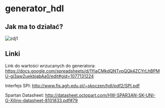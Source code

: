 # generator_hdl

## Jak ma to działać?

![zdj1](https://i.imgsafe.org/4f5f1affc2.jpg)

## Linki

Link do wartości wrzucanych do generatora: https://docs.google.com/spreadsheets/d/1YiaCMkdQNTvpQQk4ZCYrLhBPMU-gj3aw2uekbjabAa0/edit#gid=1077131224

Interfejs SPI: http://www.fis.agh.edu.pl/~skoczen/hdl/pdf2/SPI.pdf

Spartan Datasheet: http://datasheet.octopart.com/HW-SPAR3AN-SK-UNI-G-Xilinx-datasheet-8101833.pdf#79
